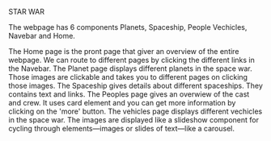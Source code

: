 STAR WAR

The webpage has 6 components Planets, Spaceship, People Vechicles, Navebar and Home.

The Home page is the pront page that giver an overview of the entire webpage.
We can route to different pages by clicking the different links in the Navebar. 
The Planet page displays different planets in the space war. Those images are clickable and takes you to different pages on clicking those images.
The Spaceship gives details about different spaceships. They contains text and links.
The Peoples page gives an overwiew of the cast and crew. It uses card element and you can get more information by clicking on the 'more' button.
The vehicles page displays different vechicles in the space war. The images are displayed like a slideshow component for cycling through elements—images or slides of text—like a carousel.
